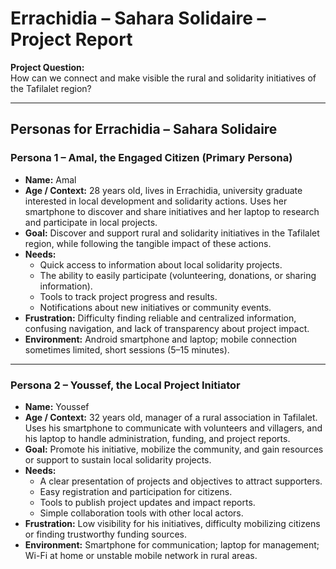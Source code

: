 # Errachidia – Sahara Solidaire – Project Report

**Project Question:**  
How can we connect and make visible the rural and solidarity initiatives of the Tafilalet region?

---

## Personas for Errachidia – Sahara Solidaire

### Persona 1 – Amal, the Engaged Citizen (Primary Persona)

- **Name:** Amal
- **Age / Context:** 28 years old, lives in Errachidia, university graduate interested in local development and solidarity actions. Uses her smartphone to discover and share initiatives and her laptop to research and participate in local projects.
- **Goal:** Discover and support rural and solidarity initiatives in the Tafilalet region, while following the tangible impact of these actions.
- **Needs:**
  - Quick access to information about local solidarity projects.
  - The ability to easily participate (volunteering, donations, or sharing information).
  - Tools to track project progress and results.
  - Notifications about new initiatives or community events.
- **Frustration:** Difficulty finding reliable and centralized information, confusing navigation, and lack of transparency about project impact.
- **Environment:** Android smartphone and laptop; mobile connection sometimes limited, short sessions (5–15 minutes).

---

### Persona 2 – Youssef, the Local Project Initiator

- **Name:** Youssef
- **Age / Context:** 32 years old, manager of a rural association in Tafilalet. Uses his smartphone to communicate with volunteers and villagers, and his laptop to handle administration, funding, and project reports.
- **Goal:** Promote his initiative, mobilize the community, and gain resources or support to sustain local solidarity projects.
- **Needs:**
  - A clear presentation of projects and objectives to attract supporters.
  - Easy registration and participation for citizens.
  - Tools to publish project updates and impact reports.
  - Simple collaboration tools with other local actors.
- **Frustration:** Low visibility for his initiatives, difficulty mobilizing citizens or finding trustworthy funding sources.
- **Environment:** Smartphone for communication; laptop for management; Wi-Fi at home or unstable mobile network in rural areas.
